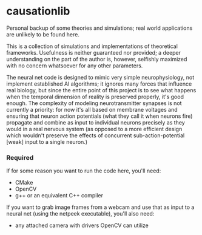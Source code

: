 # causationlib
Personal backup of some theories and simulations; real world applications are unlikely to be found here.

This is a collection of simulations and implementations of theoretical frameworks.  Usefulness is neither guaranteed nor provided; a deeper understanding on the part of the author is, however, selfishly maximized with no concern whatsoever for any other parameters.

The neural net code is designed to mimic very simple neurophysiology, not implement established AI algorithms; it ignores many forces that influence real biology, but since the entire point of this project is to see what happens when the temporal dimension of reality is preserved properly, it's good enough.  The complexity of modeling neurotransmitter synapses is not currently a priority: for now it's all based on membrane voltages and ensuring that neuron action potentials (what they call it when neurons fire) propagate and combine as input to individual neurons precisely as they would in a real nervous system (as opposed to a more efficient design which wouldn't preserve the effects of concurrent sub-action-potential [weak] input to a single neuron.)


### Required
If for some reason you want to run the code here, you'll need:
 - CMake
 - OpenCV
 - g++ or an equivalent C++ compiler

If you want to grab image frames from a webcam and use that as input to a neural net (using the netpeek executable), you'll also need:
 - any attached camera with drivers OpenCV can utilize
